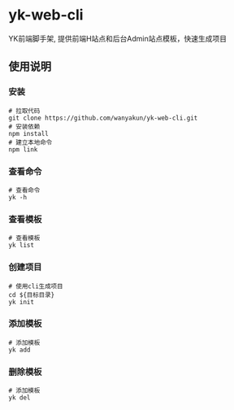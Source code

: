 # yk-web-cli
YK前端脚手架, 提供前端H站点和后台Admin站点模板，快速生成项目

## 使用说明

### 安装

```
# 拉取代码
git clone https://github.com/wanyakun/yk-web-cli.git
# 安装依赖
npm install
# 建立本地命令
npm link
```

### 查看命令

```
# 查看命令
yk -h
```

### 查看模板

```
# 查看模板
yk list
```

### 创建项目

```
# 使用cli生成项目
cd ${目标目录}
yk init
```

### 添加模板

```
# 添加模板
yk add
```

### 删除模板

```
# 添加模板
yk del
```

